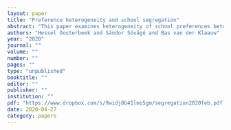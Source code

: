 ```yaml
---
layout: paper
title: "Preference heterogeneity and school segregation"
abstract: "This paper examines heterogeneity of school preferences between ethnic and social groups and quantifies the importance of this heterogeneity for school segregation. We study secondary schools in Amsterdam, where it is unlikely that location choices are driven by school preferences. Our key findings are that heterogeneity of preferences for schools is substantial and that almost 50\% of school segregation by ethnicity and 30\% of school segregation by household income, can be attributed to it. Ability tracking is the other main determinant of school segregation. Results from policy simulations indicate that affirmative action in the form of bonus points on qualifying tests or minority quotas have only modest impacts."
authors: "Hessel Oosterbeek and Sándor Sóvágó and Bas van der Klaauw"
year: "2020"
journal: ""
volume: ""
number: ""
pages: ""
type: "unpublished"
booktitle: ""
editor: ""
publisher: ""
institution: ""
pdf: "https://www.dropbox.com/s/9widj8b41lmo5gm/segregation2020feb.pdf?dl=0"
date: 2020-04-27
category: papers
---
```

